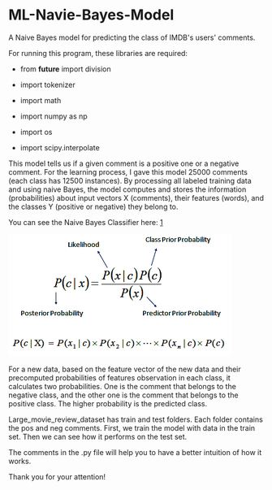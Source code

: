 # ML-Navie-Bayes-Model
A Naive Bayes model for predicting the class of IMDB's users' comments. 

For running this program, these libraries are required:

- from __future__ import division

- import tokenizer

- import math

- import numpy as np

- import os

- import scipy.interpolate

This model tells us if a given comment is a positive one or a negative comment. For the learning process, I gave this model 25000 comments (each class has 12500 instances). By processing all labeled training data and using naive Bayes, the model computes and stores the information (probabilities) about input vectors X (comments), their features (words), and the classes Y (positive or negative) they belong to. 

You can see the Naive Bayes Classifier here: [1]

![](naive_bayes_icon.png)

For a new data, based on the feature vector of the new data and their precomputed probabilities of features observation in each class, it calculates two probabilities. One is the comment that belongs to the negative class, and the other one is the comment that belongs to the positive class. The higher probability is the predicted class.

Large_movie_review_dataset has train and test folders. Each folder contains the pos and neg comments. First, we train the model with data in the train set. Then we can see how it performs on the test set.

The comments in the .py file will help you to have a better intuition of how it works.

Thank you for your attention!


[1]: https://uc-r.github.io/naive_bayes
